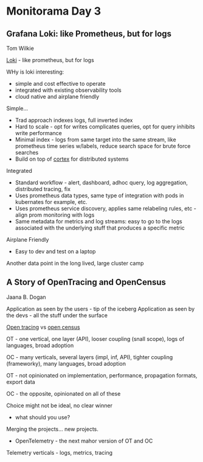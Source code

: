 # Monitorama Day 3

## Grafana Loki: like Prometheus, but for logs

Tom Wilkie

[Loki](https://github.com/grafana/loki) - like prometheus, but for logs

WHy is loki interesting:

* simple and cost effective to operate
* integrated with existing observability tools
* cloud native and airplane friendly

Simple...

* Trad approach indexes logs, full inverted index
* Hard to scale - opt for writes complicates queries, opt for query inhibits write performance
* Minimal index - logs from same target into the same stream, like prometheus time series w/labels, reduce search space for brute force searches
* Build on top of [cortex](https://github.com/cortexproject/cortex) for distributed systems

Integrated 

* Standard workflow - alert, dashboard, adhoc query, log aggregation, distributed tracing, fix
* Uses prometheus data types, same type of integration with pods in kubernates for example, etc.
* Uses prometheus service discovery, applies same relabeling rules, etc - align prom monitoring with logs
* Same metadata for metrics and log streams: easy to go to the logs associated with the underlying stuff that produces a specific metric

Airplane Friendly

* Easy to dev and test on a laptop

Another data point in the long lived, large cluster camp

## A Story of OpenTracing and OpenCensus

Jaana B. Dogan

Application as seen by the users - tip of the iceberg
Application as seen by the devs - all the stuff under the surface

[Open tracing](https://opentracing.io/) vs [open census](https://opencensus.io/)

OT - one vertical, one layer (API), looser coupling (snall scope), logs of languages, broad adoption

OC - many verticals, several layers (impl, inf, API), tighter coupling (frameworky), many languages, broad adoption

OT - not opinionated on implementation, performance, propagation formats, export data

OC - the opposite, opinionated on all of these

Choice might not be ideal, no clear winner

* what should you use?

Merging the projects... new projects.

* OpenTelemetry - the next mahor version of OT and OC

Telemetry verticals - logs, metrics, tracing
